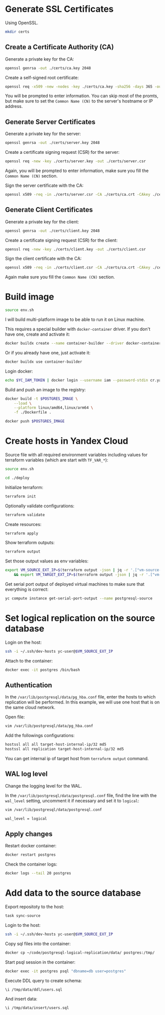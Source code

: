 # Generate SSL Certificates

Using OpenSSL.

```sh
mkdir certs
```

## Create a Certificate Authority (CA)

Generate a private key for the CA:

```bash
openssl genrsa -out ./certs/ca.key 2048
```

Create a self-signed root certificate:

```bash
openssl req -x509 -new -nodes -key ./certs/ca.key -sha256 -days 365 -out ./certs/ca.crt
```

You will be prompted to enter information. You can skip most of the promts, but make sure to set the `Common Name (CN)` to the server's hostname or IP address.

## Generate Server Certificates

Generate a private key for the server:

```bash
openssl genrsa -out ./certs/server.key 2048
```

Create a certificate signing request (CSR) for the server:

```bash
openssl req -new -key ./certs/server.key -out ./certs/server.csr
```

Again, you will be prompted to enter information, make sure you fill the `Common Name (CN)` section.

Sign the server certificate with the CA:

```bash
openssl x509 -req -in ./certs/server.csr -CA ./certs/ca.crt -CAkey ./certs/ca.key -CAcreateserial -out ./certs/server.crt -days 365 -sha256
```

## Generate Client Certificates

Generate a private key for the client:

```bash
openssl genrsa -out ./certs/client.key 2048
```

Create a certificate signing request (CSR) for the client:

```bash
openssl req -new -key ./certs/client.key -out ./certs/client.csr
```

Sign the client certificate with the CA:

```bash
openssl x509 -req -in ./certs/client.csr -CA ./certs/ca.crt -CAkey ./certs/ca.key -CAcreateserial -out ./certs/client.crt -days 365 -sha256
```

Again make sure you fill the `Common Name (CN)` section.

# Build image

```sh
source env.sh
```

I will build multi-platform image to be able to run it on Linux machine.

This requires a special builder with `docker-container` driver. If you don't have one, create and activate it:

```sh
docker buildx create --name container-builder --driver docker-container --use --bootstrap
```

Or if you already have one, just activate it:

```sh
docker buildx use container-builder
```

Login docker:

```sh
echo $YC_IAM_TOKEN | docker login --username iam --password-stdin cr.yandex
```

Build and push an image to the registry:

```sh
docker build -t $POSTGRES_IMAGE \
	--load \
	--platform linux/amd64,linux/arm64 \
	-f ./Dockerfile .
```

```sh
docker push $POSTGRES_IMAGE
```

# Create hosts in Yandex Cloud

Source file with all required environment variables including values for terraform variables (which are start with `TF_VAR_*`):

```sh
source env.sh
```

```sh
cd ./deploy
```

Initialize terraform:

```sh
terraform init
```

Optionally validate configurations:

```sh
terraform validate
```

Create resources:

```sh
terraform apply
```

Show terraform outputs:

```sh
terraform output
```

Set those output values as env variables:

```sh
export VM_SOURCE_EXT_IP=$(terraform output -json | jq -r '.["vm-source-external-ip"].value') \
    && export VM_TARGET_EXT_IP=$(terraform output -json | jq -r '.["vm-target-external-ip"].value')
```

Get serial port output of deployed virtual machines to make sure that everything is correct:

```sh
yc compute instance get-serial-port-output --name postgresql-source
```

# Set logical replication on the source database

Login on the host:

```sh
ssh -i ~/.ssh/dev-hosts yc-user@$VM_SOURCE_EXT_IP
```

Attach to the container:

```sh
docker exec -it postgres /bin/bash
```

## Authentication

In the `/var/lib/postgresql/data/pg_hba.conf` file, enter the hosts to which replication will be performed. In this example, we will use one host that is on the same cloud network.

Open file:

```sh
vim /var/lib/postgresql/data/pg_hba.conf
```

Add the followings configurations:

```sh
hostssl all all target-host-internal-ip/32 md5
hostssl all replication target-host-internal-ip/32 md5
```

You can get internal ip of target host from `terraform output` command.

## WAL log level

Change the logging level for the WAL.

In the `/var/lib/postgresql/data/postgresql.conf` file, find the line with the `wal_level` setting, uncomment it if necessary and set it to `logical`:

```sh
vim /var/lib/postgresql/data/postgresql.conf
```

```sh
wal_level = logical
```

## Apply changes

Restart docker container:

```sh
docker restart postgres
```

Check the container logs:

```sh
docker logs --tail 20 postgres
```

# Add data to the source database

Export repositoty to the host:

```sh
task sync-source
```

Login to the host:

```sh
ssh -i ~/.ssh/dev-hosts yc-user@$VM_SOURCE_EXT_IP
```

Copy sql files into the container:

```sh
docker cp ~/code/postgresql-logical-replication/data/ postgres:/tmp/
```

Start psql session in the container:

```sh
docker exec -it postgres psql "dbname=db user=postgres"
```

Execute DDL query to create schema:

```sh
\i /tmp/data/ddl/users.sql
```

And insert data:

```sh
\i /tmp/data/insert/users.sql
```


